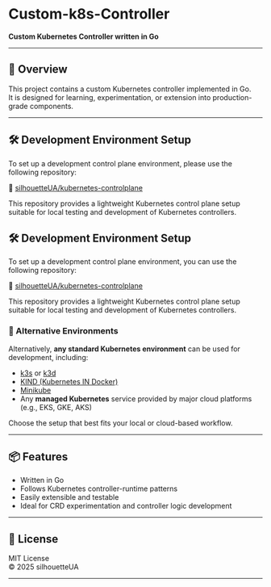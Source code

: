 # Custom-k8s-Controller

**Custom Kubernetes Controller written in Go**

---

## 🚀 Overview

This project contains a custom Kubernetes controller implemented in Go.  
It is designed for learning, experimentation, or extension into production-grade components.

---

## 🛠️ Development Environment Setup

To set up a development control plane environment, please use the following repository:

🔗 [silhouetteUA/kubernetes-controlplane](https://github.com/silhouetteUA/kubernetes-controlplane)

This repository provides a lightweight Kubernetes control plane setup suitable for local testing and development of Kubernetes controllers.

## 🛠️ Development Environment Setup

To set up a development control plane environment, you can use the following repository:

🔗 [silhouetteUA/kubernetes-controlplane](https://github.com/silhouetteUA/kubernetes-controlplane)

This repository provides a lightweight Kubernetes control plane setup suitable for local testing and development of Kubernetes controllers.

### 🔄 Alternative Environments

Alternatively, **any standard Kubernetes environment** can be used for development, including:

- [k3s](https://k3s.io/) or [k3d](https://k3d.io/)
- [KIND (Kubernetes IN Docker)](https://kind.sigs.k8s.io/)
- [Minikube](https://minikube.sigs.k8s.io/)
- Any **managed Kubernetes** service provided by major cloud platforms (e.g., EKS, GKE, AKS)

Choose the setup that best fits your local or cloud-based workflow.

---

## 📦 Features

- Written in Go
- Follows Kubernetes controller-runtime patterns
- Easily extensible and testable
- Ideal for CRD experimentation and controller logic development

---

## 📄 License

MIT License  
© 2025 silhouetteUA

---
